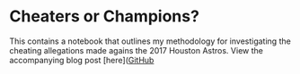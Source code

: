 # Cheaters or Champions?
This contains a notebook that outlines my methodology for investigating the cheating allegations made agains the 2017 Houston Astros. View the accompanying blog post [here]([GitHub](https://medium.com/@sgreiss92/the-2017-houston-astros-cheaters-or-champions-314580218ab8?source=friends_link&sk=ebf64ffa993857e24660512cbf68a6f7)